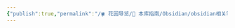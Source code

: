 ```yaml
---
{"publish":true,"permalink":"/🍀 花园导览/🧰 本库指南/Obsidian/obsidian相关笔记/Obsidian Help.md","created":"2025-06-25T20:38:03.979+08:00","modified":"2025-08-15T22:00:05.126+08:00","cssclasses":""}
---
```


[](api制定.md)